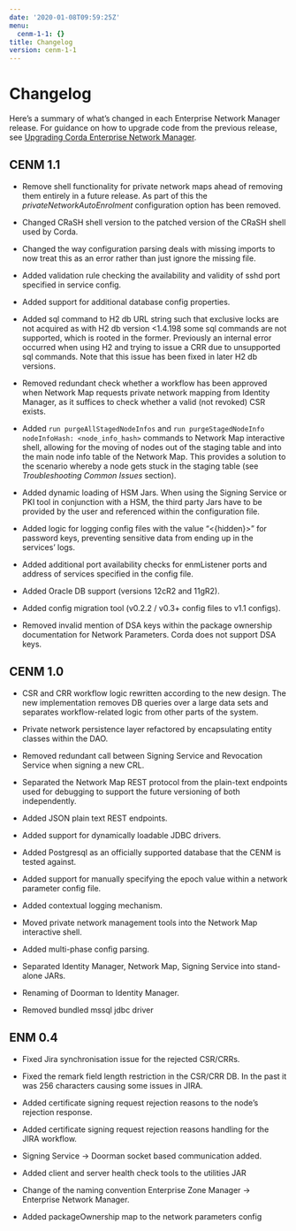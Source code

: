 ```yaml
---
date: '2020-01-08T09:59:25Z'
menu:
  cenm-1-1: {}
title: Changelog
version: cenm-1-1
---
```



# Changelog

Here’s a summary of what’s changed in each Enterprise Network Manager release. For guidance on how to upgrade code from
            the previous release, see [Upgrading Corda Enterprise Network Manager](upgrade-notes.md).


## CENM 1.1


* Remove shell functionality for private network maps ahead of removing them entirely in a future release.
                        As part of this the *privateNetworkAutoEnrolment* configuration option has been removed.


* Changed CRaSH shell version to the patched version of the CRaSH shell used by Corda.


* Changed the way configuration parsing deals with missing imports to now treat this as an error
                        rather than just ignore the missing file.


* Added validation rule checking the availability and validity of sshd port specified in service config.


* Added support for additional database config properties.


* Added sql command to H2 db URL string such that exclusive locks are not acquired as with H2 db version <1.4.198 some sql commands
                        are not supported, which is rooted in the former. Previously an internal error occurred when using H2 and trying to issue
                        a CRR due to unsupported sql commands. Note that this issue has been fixed in later H2 db versions.


* Removed redundant check whether a workflow has been approved when Network Map requests private network mapping from
                        Identity Manager, as it suffices to check whether a valid (not revoked) CSR exists.


* Added `run purgeAllStagedNodeInfos` and `run purgeStagedNodeInfo nodeInfoHash: <node_info_hash>` commands to Network
                        Map interactive shell, allowing for the moving of nodes out of the staging table and into the main node info table of
                        the Network Map. This provides a solution to the scenario whereby a node gets stuck in the staging table (see
                        *Troubleshooting Common Issues* section).


* Added dynamic loading of HSM Jars. When using the Signing Service or PKI tool in conjunction with a HSM, the third
                        party Jars have to be provided by the user and referenced within the configuration file.


* Added logic for logging config files with the value “<{hidden}>” for password keys, preventing sensitive data
                        from ending up in the services’ logs.


* Added additional port availability checks for enmListener ports and address of services specified in the config file.


* Added Oracle DB support (versions 12cR2 and 11gR2).


* Added config migration tool (v0.2.2 / v0.3+ config files to v1.1 configs).


* Removed invalid mention of DSA keys within the package ownership documentation for Network Parameters. Corda does not
                        support DSA keys.



## CENM 1.0


* CSR and CRR workflow logic rewritten according to the new design.
                        The new implementation removes DB queries over a large data sets and separates workflow-related logic from other parts of the system.


* Private network persistence layer refactored by encapsulating entity classes within the DAO.


* Removed redundant call between Signing Service and Revocation Service when signing a new CRL.


* Separated the Network Map REST protocol from the plain-text endpoints used for debugging to support
                        the future versioning of both independently.


* Added JSON plain text REST endpoints.


* Added support for dynamically loadable JDBC drivers.


* Added Postgresql as an officially supported database that the CENM is tested against.


* Added support for manually specifying the epoch value within a network parameter config file.


* Added contextual logging mechanism.


* Moved private network management tools into the Network Map interactive shell.


* Added multi-phase config parsing.


* Separated Identity Manager, Network Map, Signing Service into stand-alone JARs.


* Renaming of Doorman to Identity Manager.


* Removed bundled mssql jdbc driver



## ENM 0.4


* Fixed Jira synchronisation issue for the rejected CSR/CRRs.


* Fixed the remark field length restriction in the CSR/CRR DB. In the past it was 256 characters causing some issues in JIRA.


* Added certificate signing request rejection reasons to the node’s rejection response.


* Added certificate signing request rejection reasons handling for the JIRA workflow.


* Signing Service -> Doorman socket based communication added.


* Added client and server health check tools to the utilities JAR


* Change of the naming convention Enterprise Zone Manager -> Enterprise Network Manager.


* Added packageOwnership map to the network parameters config



